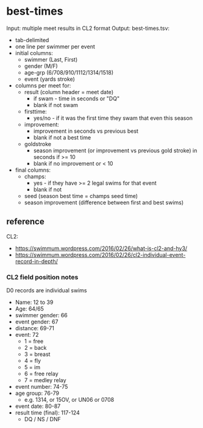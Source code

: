 # best-times
Input: multiple meet results in CL2 format
Output: best-times.tsv:
  - tab-delimited
  - one line per swimmer per event
  - initial columns:
    - swimmer (Last, First)
    - gender (M/F)
    - age-grp (6/708/910/1112/1314/1518)
    - event (yards stroke)
  - columns per meet for:
    - result (column header = meet date)
      - if swam - time in seconds or "DQ"
      - blank if not swam
    - firsttime:
      - yes/no - if it was the first time they swam that even this season
    - improvement:
      - improvement in seconds vs previous best
      - blank if not a best time
    - goldstroke
      - season improvement (or improvement vs previous gold stroke) in seconds if >= 10
      - blank if no improvement or < 10
  - final columns:
    - champs:
      - yes - if they have >= 2 legal swims for that event
      - blank if not
    - seed (season best time = champs seed time)
    - season improvement (difference between first and best swims)
    
## reference
CL2:
* https://swimmum.wordpress.com/2016/02/26/what-is-cl2-and-hy3/
* https://swimmum.wordpress.com/2016/02/26/cl2-individual-event-record-in-depth/

### CL2 field position notes
D0 records are individual swims

- Name: 12 to 39
- Age: 64/65
- swimmer gender: 66
- event gender: 67
- distance: 69-71
- event: 72
  - 1 = free
  - 2 = back
  - 3 = breast
  - 4 = fly
  - 5 = im
  - 6 = free relay
  - 7 = medley relay
- event number: 74-75
- age group: 76-79
  - e.g. 1314, or 15OV, or UN06 or 0708
- event date: 80-87
- result time (final): 117-124 
  - DQ / NS / DNF
